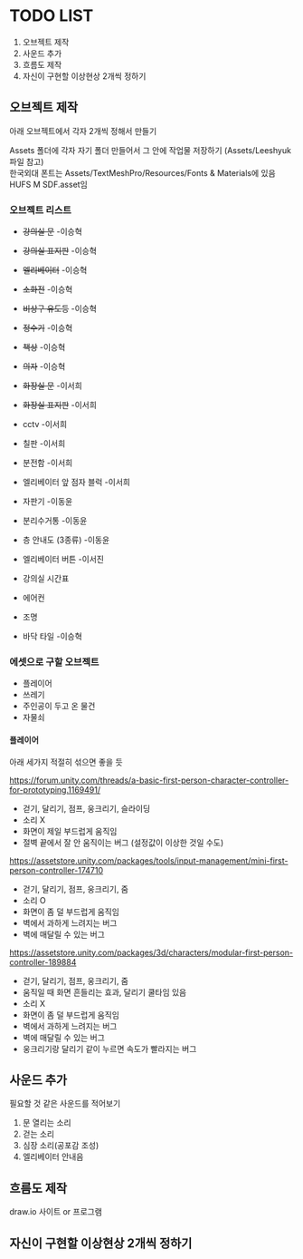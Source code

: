 # TODO LIST
1. 오브젝트 제작
2. 사운드 추가
3. 흐름도 제작
4. 자신이 구현할 이상현상 2개씩 정하기

## 오브젝트 제작
아래 오브젝트에서 각자 2개씩 정해서 만들기

Assets 폴더에 각자 자기 폴더 만들어서 그 안에 작업물 저장하기 (Assets/Leeshyuk 파일 참고)   
한국외대 폰트는 Assets/TextMeshPro/Resources/Fonts & Materials에 있음   
HUFS M SDF.asset임

### 오브젝트 리스트
* ~~강의실 문~~ -이승혁
* ~~강의실 표지판~~ -이승혁
* ~~엘리베이터~~ -이승혁
* ~~소화전~~ -이승혁
* ~~비상구 유도등~~ -이승혁
* ~~정수기~~ -이승혁
* ~~책상~~ -이승혁
* ~~의자~~ -이승혁
* ~~화장실 문~~ -이서희
* ~~화장실 표지판~~ -이서희
* cctv -이서희
* 칠판 -이서희
* 분전함 -이서희
* 엘리베이터 앞 점자 블럭 -이서희
* 자판기 -이동윤
* 분리수거통 -이동윤
* 층 안내도 (3종류) -이동윤
* 엘리베이터 버튼 -이서진   

* 강의실 시간표
* 에어컨
* 조명
* 바닥 타일 -이승혁

### 에셋으로 구할 오브젝트
* 플레이어
* 쓰레기
* 주인공이 두고 온 물건
* 자물쇠

#### 플레이어
아래 세가지 적절히 섞으면 좋을 듯

https://forum.unity.com/threads/a-basic-first-person-character-controller-for-prototyping.1169491/
* 걷기, 달리기, 점프, 웅크리기, 슬라이딩
* 소리 X
* 화면이 제일 부드럽게 움직임
* 절벽 끝에서 잘 안 움직이는 버그 (설정값이 이상한 것일 수도)   

https://assetstore.unity.com/packages/tools/input-management/mini-first-person-controller-174710
* 걷기, 달리기, 점프, 웅크리기, 줌
* 소리 O
* 화면이 좀 덜 부드럽게 움직임   
* 벽에서 과하게 느려지는 버그
* 벽에 매달릴 수 있는 버그   

https://assetstore.unity.com/packages/3d/characters/modular-first-person-controller-189884
* 걷기, 달리기, 점프, 웅크리기, 줌
* 움직일 때 화면 흔들리는 효과, 달리기 쿨타임 있음
* 소리 X
* 화면이 좀 덜 부드럽게 움직임
* 벽에서 과하게 느려지는 버그
* 벽에 매달릴 수 있는 버그
* 웅크리기랑 달리기 같이 누르면 속도가 빨라지는 버그

## 사운드 추가
필요할 것 같은 사운드를 적어보기   

1. 문 열리는 소리
2. 걷는 소리
3. 심장 소리(공포감 조성)
4. 엘리베이터 안내음

## 흐름도 제작
draw.io 사이트 or 프로그램

## 자신이 구현할 이상현상 2개씩 정하기
